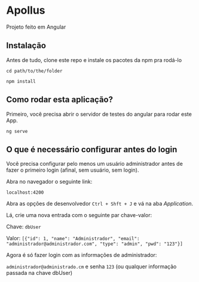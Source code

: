 # Apollus

Projeto feito em Angular

## Instalação

Antes de tudo, clone este repo e instale os pacotes da npm pra rodá-lo

`cd path/to/the/folder`

`npm install`

## Como rodar esta aplicação?

Primeiro, você precisa abrir o servidor de testes do angular para rodar este App.

`ng serve`

## O que é necessário configurar antes do login

Você precisa configurar pelo menos um usuário administrador antes de fazer o
primeiro login (afinal, sem usuário, sem login).

Abra no navegador o seguinte link:

`localhost:4200`


Abra as opções de desenvolvedor `Ctrl + Shft + J` e vá na aba *Application*.

Lá, crie uma nova entrada com o seguinte par chave-valor:

Chave: `dbUser`

Valor: `[{"id": 1, "name": "Administrador", "email": "administrador@administrador.com", "type": "admin", "pwd": "123"}]`

Agora é só fazer login com as informações de administrador:

`administrador@administrado.cm` e senha `123` (ou qualquer informação passada na chave dbUser)
